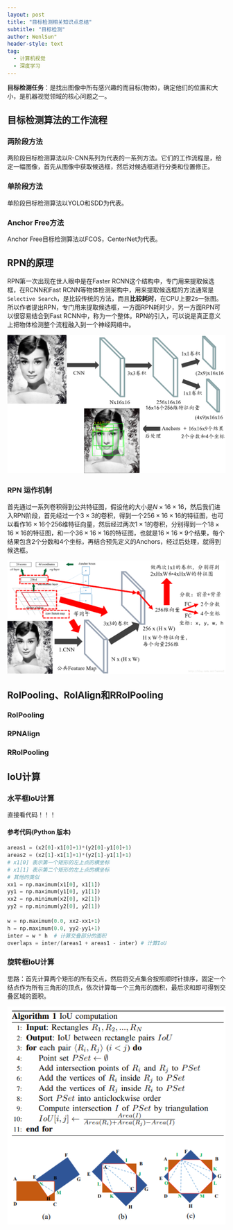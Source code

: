 ```yaml
---
layout: post
title: "目标检测相关知识点总结"
subtitle: "目标检测"
author: WenlSun"
header-style: text
tag:
  - 计算机视觉
  - 深度学习
---
```

**目标检测任务**：是找出图像中所有感兴趣的而目标(物体)，确定他们的位置和大小，是机器视觉领域的核心问题之一。

## 目标检测算法的工作流程

### 两阶段方法

两阶段目标检测算法以R-CNN系列为代表的一系列方法。它们的工作流程是，给定一幅图像，首先从图像中获取候选框，然后对候选框进行分类和位置修正。

### 单阶段方法

单阶段目标检测算法以YOLO和SDD为代表。

### Anchor Free方法

Anchor Free目标检测算法以FCOS，CenterNet为代表。

## RPN的原理

RPN第一次出现在世人眼中是在Faster RCNN这个结构中，专门用来提取候选框，在RCNN和Fast RCNN等物体检测架构中，用来提取候选框的方法通常是`Selective Search`，是比较传统的方法，而且**比较耗时**，在CPU上要2s一张图。所以作者提出RPN，专门用来提取候选框，一方面RPN耗时少，另一方面RPN可以很容易结合到Fast RCNN中，称为一个整体。RPN的引入，可以说是真正意义上把物体检测整个流程融入到一个神经网络中。

![1589170713059](/img/目标检测知识点总结/RPN.png)

### RPN 运作机制
首先通过一系列卷积得到公共特征图，假设他的大小是$N \times 16 \times 16$，然后我们进入RPN阶段，首先经过一个$3 \times 3$的卷积，得到一个$256 \times 16 \times 16$的特征图，也可以看作$16 \times 16$个256维特征向量，然后经过两次$1 \times 1$的卷积，分别得到一个$18 \times 16 \times 16$的特征图，和一个$36 \times 16 \times 16$的特征图，也就是$16 \times 16 \times 9$个结果，每个结果包含2个分数和4个坐标，再结合预先定义的Anchors，经过后处理，就得到候选框。

![1589170523865](/img/目标检测知识点总结/RPN2.png)

## RoIPooling、RoIAlign和RRoIPooling

### RoIPooling

### RPNAlign

### RRoIPooling

## IoU计算

### 水平框IoU计算

直接看代码！！！

#### 参考代码(Python 版本)

``` python
areas1 = (x2[0]-x1[0]+1)*(y2[0]-y1[0]+1)
areas2 = (x2[1]-x1[1]+1)*(y2[1]-y1[1]+1)
# x1[0] 表示第一个矩形的左上点的横坐标
# x1[1] 表示第二个矩形的左上点的横坐标
# 其他的类似
xx1 = np.maximum(x1[0], x1[1])
yy1 = np.maximum(y1[0], y1[1])
xx2 = np.minimum(x2[0], x2[1])
yy2 = np.minimum(y2[0], y2[1])

w = np.maximum(0.0, xx2-xx1+1)
h = np.maximum(0.0, yy2-yy1+1)
inter = w * h  # 计算交叠部分的面积
overlaps = inter/(areas1 + areas1 - inter) # 计算IoU
```

### 旋转框IoU计算

思路：首先计算两个矩形的所有交点，然后将交点集合按照顺时针排序，固定一个结点作为所有三角形的顶点，依次计算每一个三角形的面积，最后求和即可得到交叠区域的面积。

![1589172860930](/img/目标检测知识点总结/RIoU.png)